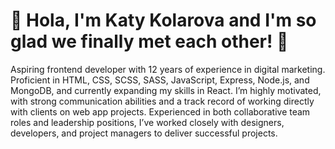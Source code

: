 # 🦩 Hola, I'm Katy Kolarova and I'm so glad we finally met each other! 🌷 

Aspiring frontend developer with 12 years of experience in digital marketing. Proficient in HTML, CSS, SCSS, SASS, JavaScript, Express, Node.js, and MongoDB, and currently expanding my skills in React. I’m highly motivated, with strong communication abilities and a track record of working directly with clients on web app projects. Experienced in both collaborative team roles and leadership positions, I’ve worked closely with designers, developers, and project managers to deliver successful projects.
